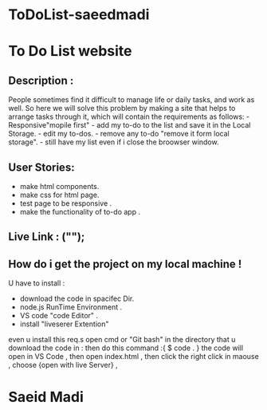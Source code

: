 # ToDoList-saeedmadi
# To Do List website

## Description :
People sometimes find it difficult to manage life or daily tasks, and work as well.
So here we will solve this problem by making a site that helps to arrange tasks through it, which will contain the requirements as follows:
 	- Responsive"mopile first"
  	- add my to-do to the list and save it in the Local Storage.
	- edit my to-dos.
	- remove any to-do "remove it form local storage". 
	- still have my list even if i close the broowser window.

## User Stories:
  - make html components.
  - make css for html page.
  - test page to be responsive .
  - make the functionality of to-do app .	

## Live Link : ("");

## How do i get the project on my local machine !
  U have to install :
  - download the code in spacifec Dir.
  - node.js RunTime Environment .
  - VS code "code Editor" .
  - install "liveserer Extention"
  
even u install this req.s open cmd or "Git bash" in the directory that u download the code in :
then do this command  :{  $ code .  }
the code will open in VS Code , then open index.html , 
then click the right click in maouse , 
choose {open with live Server} ,

# Saeid Madi
